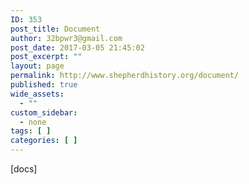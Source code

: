 ```yaml
---
ID: 353
post_title: Document
author: 32bpwr3@gmail.com
post_date: 2017-03-05 21:45:02
post_excerpt: ""
layout: page
permalink: http://www.shepherdhistory.org/document/
published: true
wide_assets:
  - ""
custom_sidebar:
  - none
tags: [ ]
categories: [ ]
---
```

[docs]